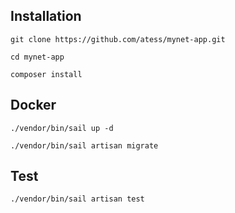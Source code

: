 ## Installation

```
git clone https://github.com/atess/mynet-app.git
```
```
cd mynet-app
```
```
composer install
```

## Docker
```
./vendor/bin/sail up -d
```
```
./vendor/bin/sail artisan migrate
```

## Test
```
./vendor/bin/sail artisan test
```
